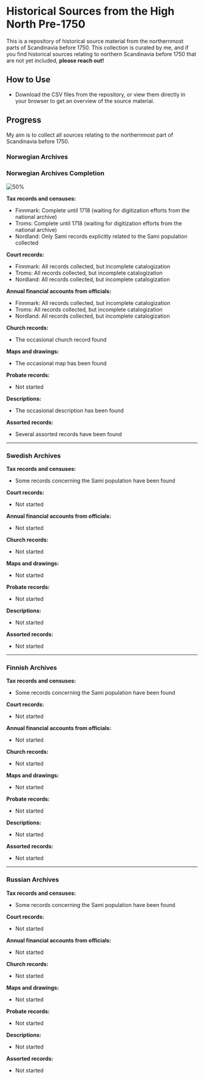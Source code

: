 # Historical Sources from the High North Pre-1750

This is a repository of historical source material from the northernmost parts of Scandinavia before 1750. This collection is curated by me, and if you find historical sources relating to northern Scandinavia before 1750 that are not yet included, **please reach out!**

## How to Use

- Download the CSV files from the repository, or view them directly in your browser to get an overview of the source material.

## Progress

My aim is to collect all sources relating to the northernmost part of Scandinavia before 1750.

### Norwegian Archives
### Norwegian Archives Completion
![50%](https://progress-bar.dev/50/)

**Tax records and censuses:**
- Finnmark: Complete until 1718 (waiting for digitization efforts from the national archive)
- Troms: Complete until 1718 (waiting for digitization efforts from the national archive)
- Nordland: Only Sami records explicitly related to the Sami population collected

**Court records:**
- Finnmark: All records collected, but incomplete catalogization
- Troms: All records collected, but incomplete catalogization
- Nordland: All records collected, but incomplete catalogization

**Annual financial accounts from officials:**
- Finnmark: All records collected, but incomplete catalogization
- Troms: All records collected, but incomplete catalogization
- Nordland: All records collected, but incomplete catalogization

**Church records:**
- The occasional church record found

**Maps and drawings:**
- The occasional map has been found

**Probate records:**
- Not started

**Descriptions:**
- The occasional description has been found

**Assorted records:**
- Several assorted records have been found

---

### Swedish Archives

**Tax records and censuses:**
- Some records concerning the Sami population have been found

**Court records:**
- Not started

**Annual financial accounts from officials:**
- Not started

**Church records:**
- Not started

**Maps and drawings:**
- Not started

**Probate records:**
- Not started

**Descriptions:**
- Not started

**Assorted records:**
- Not started

---

### Finnish Archives

**Tax records and censuses:**
- Some records concerning the Sami population have been found

**Court records:**
- Not started

**Annual financial accounts from officials:**
- Not started

**Church records:**
- Not started

**Maps and drawings:**
- Not started

**Probate records:**
- Not started

**Descriptions:**
- Not started

**Assorted records:**
- Not started

---

### Russian Archives

**Tax records and censuses:**
- Some records concerning the Sami population have been found

**Court records:**
- Not started

**Annual financial accounts from officials:**
- Not started

**Church records:**
- Not started

**Maps and drawings:**
- Not started

**Probate records:**
- Not started

**Descriptions:**
- Not started

**Assorted records:**
- Not started
